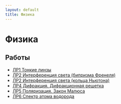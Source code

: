 ```yaml
---
layout: default
title: Физика
---
```


# Физика

## Работы

- [ЛР1 Тонкие линзы](https://github.com/arseniiarsenii/ivt-portfolio/tree/main/works/year-2/Физика/ЛР1%20Тонкие%20линзы.docx)
- [ЛР2 Интерференция света (бипризма Френеля)](https://github.com/arseniiarsenii/ivt-portfolio/tree/main/works/year-2/Физика/ЛР2%20Интерференция%20света%20(бипризма%20Френеля).docx)
- [ЛР2 Интерференция света (кольца Ньютона)](https://github.com/arseniiarsenii/ivt-portfolio/tree/main/works/year-2/Физика/ЛР2%20Интерференция%20света%20(кольца%20Ньютона).docx)
- [ЛР4 Дифракция. Дифракционная решетка](https://github.com/arseniiarsenii/ivt-portfolio/tree/main/works/year-2/Физика/ЛР4%20Дифракция.%20Дифракционная%20решетка.docx)
- [ЛР5 Поляризация. Закон Малюса](https://github.com/arseniiarsenii/ivt-portfolio/tree/main/works/year-2/Физика/ЛР5%20Поляризация.%20Закон%20Малюса.docx)
- [ЛР6 Спектр атома водорода](https://github.com/arseniiarsenii/ivt-portfolio/tree/main/works/year-2/Физика/ЛР6%20Спектр%20атома%20водорода.docx) 